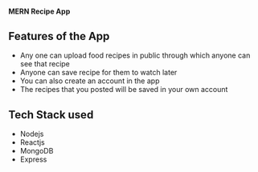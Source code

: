 #### MERN Recipe App

## Features of the App

- Any one can upload food recipes in public through which anyone can see that recipe
- Anyone can save recipe for them to watch later
- You can also create an account in the app
- The recipes that you posted will be saved in your own account

## Tech Stack used

- Nodejs
- Reactjs
- MongoDB
- Express
